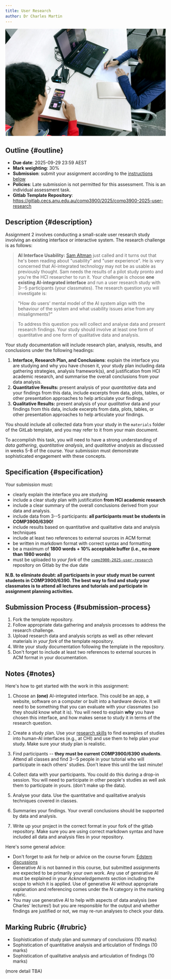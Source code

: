 ```yaml
---
title: User Research 
author: Dr Charles Martin
---
```


![Researching some real users---your classmates! (Photo by UX Indonesia on Unsplash)](img/ux-indonesia-5QiGvmyJTsc-unsplash.jpg)

## Outline {#outline}

- **Due date**: 2025-09-29 23:59 AEST
- **Mark weighting**: 30%
- **Submission**: submit your assignment according to the [instructions below](#submission-process)
- **Policies**: Late submission is not permitted for this assessment. This is an individual assessment task.
- **Gitlab Template Repository**: <https://gitlab.cecs.anu.edu.au/comp3900/2025/comp3900-2025-user-research>

## Description {#description}

Assignment 2 involves conducting a small-scale user research study involving an existing interface or interactive system. The research challenge is as follows:

> **AI Interface Usability:** [Sam Altman](https://en.wikipedia.org/wiki/Sam_Altman) just called and it turns out that he's been reading about "usability" and "user experience". He is very concerned that AI-integrated technology may not be as usable as previously thought. Sam needs the results of a pilot study pronto and you're the HCI researcher to run it. Your challenge is choose **one existing AI-integrated interface** and run a user research study with 3--5 participants (your classmates). The research question you will investigate is: 

> "How do users' mental model of the AI system align with the behaviour of the system and what usability issues arise from any misalignments?"

> To address this question you will collect and analyse data and present research findings. Your study should involve at least one form of quantitative and one form of qualitative data and analysis.

Your study documentation will include research plan, analysis, results, and conclusions under the following headings:

1. **Interface, Research Plan, and Conclusions**: explain the interface you are studying and why you have chosen it, your study plan including data gathering strategies, analysis framework(s), and justification from HCI academic research, and summarise the overall conclusions from your data analysis.
2. **Quantitative Results:** present analysis of your _quantitative_ data and your findings from this data, include excerpts from data, plots, tables, or other presentation approaches to help articulate your findings.
3. **Qualitative Results:** present analysis of your _qualitative_ data and your findings from this data, include excerpts from data, plots, tables, or other presentation approaches to help articulate your findings.

You should include all collected data from your study in the `materials` folder of the GitLab template, and you may refer to it from your main document.

To accomplish this task, you will need to have a strong understanding of _data gathering_, _quantitative analysis_, and _qualitative analysis_ as discussed in weeks 5-8 of the course. Your submission must demonstrate sophisticated engagement with these concepts.

## Specification {#specification}

Your submission must:

- clearly explain the interface you are studying
- include a clear study plan with justification **from HCI academic research**
- include a clear summary of the overall conclusions derived from your data and analysis.
- include data from 3--5 participants: **all participants must be students in COMP3900/6390!**
- include results based on quantitative and qualitative data and analysis techniques
- include at least two references to external sources in ACM format
- be written in markdown format with correct syntax and formatting
- be a maximum of **1800 words + 10% acceptable buffer (i.e., no more than 1980 words)**
- must be uploaded to _your fork_ of the [`comp3900-2025-user-research`](https://gitlab.cecs.anu.edu.au/comp3900/2025/comp3900-2025-user-research) repository on Gitlab by the due date

**N.B. to eliminate doubt: all participants in your study must be current students in COMP3900/6390. The best way to find and study your classmates is to attend all lectures and tutorials and participate in assignment planning activities.**

## Submission Process {#submission-process}

1. Fork the template repository.
2. Follow appropriate data gathering and analysis processes to address the research challenge.
3. Upload research data and analysis scripts as well as other relevant materials in _your fork_ of the template repository.
4. Write your study documentation following the template in the repository.
5. Don't forget to include at least two references to external sources in ACM format in your documentation.

## Notes {#notes}

Here's how to get started with the work in this assignment:

1. Choose an **(one)** AI-integrated interface. This could be an app, a website, software on a computer or built into a hardware device. It will need to be something that you can evaluate with your classmates (so they should know what it is). You will need to explain **why** you have chosen this interface, and how makes sense to study it in terms of the research question.

2. Create a study plan. Use your [research skills](https://scholar.google.com) to find examples of studies into human-AI interfaces (e.g., at CHI) and use them to help plan your study. Make sure your study plan is realistic.

3. Find participants -- **they must be current COMP3900/6390 students**. Attend all classes and find 3--5 people in your tutorial who will participate in each others' studies. Don't leave this until the last minute!

4. Collect data with your participants. You could do this during a drop-in session. You will need to participate in other people's studies as well ask them to participate in yours. (don't make up the data).

5. Analyse your data. Use the quantitative and qualitative analysis techniques covered in classes.

6. Summaries your findings. Your overall conclusions should be supported by data and analysis.

7. Write up your project in the correct format in your fork of the gitlab repository. Make sure you are using correct markdown syntax and have included all data and analysis files in your repository.

Here's some general advice:

- Don't forget to ask for help or advice on the course forum: [Edstem discussions](https://edstem.org/au/courses/24905/discussion)
- Generative AI is not banned in this course, but submitted assignments are expected to be primarily your own work. Any use of generative AI must be explained in your _Acknowledgements_ section including the scope to which it is applied. Use of generative AI without appropriate explanation and referencing comes under the _N_ category in the marking rubric.
- You may use generative AI to help with aspects of data analysis (see Charles' lectures!) but you are responsible for the output and whether findings are justified or not, we may re-run analyses to check your data.

## Marking Rubric {#rubric}

- Sophistication of study plan and summary of conclusions (10 marks)
- Sophistication of quantitative analysis and articulation of findings (10 marks)
- Sophistication of qualitative analysis and articulation of findings (10 marks)

(more detail TBA)
